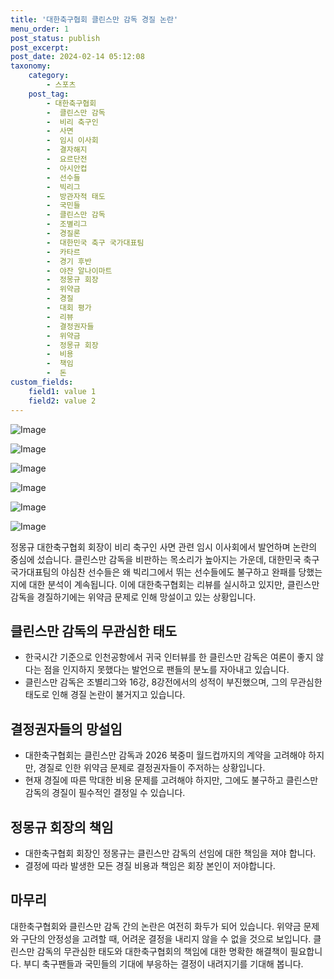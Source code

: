 ```yaml
---
title: '대한축구협회 클린스만 감독 경질 논란'
menu_order: 1
post_status: publish
post_excerpt: 
post_date: 2024-02-14 05:12:08
taxonomy:
    category:
        - 스포츠
    post_tag:
        - 대한축구협회
        -  클린스만 감독
        -  비리 축구인
        -  사면
        -  임시 이사회
        -  결자해지
        -  요르단전
        -  아시안컵
        -  선수들
        -  빅리그
        -  방관자적 태도
        -  국민들
        -  클린스만 감독
        -  조별리그
        -  경질론
        -  대한민국 축구 국가대표팀
        -  카타르
        -  경기 후반
        -  야잔 알나이마트
        -  정몽규 회장
        -  위약금
        -  경질
        -  대회 평가
        -  리뷰
        -  결정권자들
        -  위약금
        -  정몽규 회장
        -  비용
        -  책임
        -  돈
custom_fields:
    field1: value 1
    field2: value 2
---
```


![Image](https://imgnews.pstatic.net/image/450/2024/02/13/0000098161_001_20240213114201637.jpg?type=w647)

![Image](https://imgnews.pstatic.net/image/450/2024/02/13/0000098161_002_20240213114201683.jpg?type=w647)

![Image](https://imgnews.pstatic.net/image/450/2024/02/13/0000098161_003_20240213114201722.jpg?type=w647)

![Image](https://imgnews.pstatic.net/image/450/2024/02/13/0000098161_004_20240213114201766.jpg?type=w647)

![Image](https://imgnews.pstatic.net/image/450/2024/02/13/0000098161_005_20240213114201812.jpg?type=w647)

![Image](https://imgnews.pstatic.net/image/450/2024/02/13/0000098161_006_20240213114201861.jpg?type=w647)

정몽규 대한축구협회 회장이 비리 축구인 사면 관련 임시 이사회에서 발언하며 논란의 중심에 섰습니다. 클린스만 감독을 비판하는 목소리가 높아지는 가운데, 대한민국 축구 국가대표팀의 야심찬 선수들은 왜 빅리그에서 뛰는 선수들에도 불구하고 완패를 당했는지에 대한 분석이 계속됩니다. 이에 대한축구협회는 리뷰를 실시하고 있지만, 클린스만 감독을 경질하기에는 위약금 문제로 인해 망설이고 있는 상황입니다.
## 클린스만 감독의 무관심한 태도
- 한국시간 기준으로 인천공항에서 귀국 인터뷰를 한 클린스만 감독은 여론이 좋지 않다는 점을 인지하지 못했다는 발언으로 팬들의 분노를 자아내고 있습니다.
- 클린스만 감독은 조별리그와 16강, 8강전에서의 성적이 부진했으며, 그의 무관심한 태도로 인해 경질 논란이 불거지고 있습니다.
## 결정권자들의 망설임
- 대한축구협회는 클린스만 감독과 2026 북중미 월드컵까지의 계약을 고려해야 하지만, 경질로 인한 위약금 문제로 결정권자들이 주저하는 상황입니다.
- 현재 경질에 따른 막대한 비용 문제를 고려해야 하지만, 그에도 불구하고 클린스만 감독의 경질이 필수적인 결정일 수 있습니다.
## 정몽규 회장의 책임
- 대한축구협회 회장인 정몽규는 클린스만 감독의 선임에 대한 책임을 져야 합니다.
- 결정에 따라 발생한 모든 경질 비용과 책임은 회장 본인이 저야합니다.
## 마무리
대한축구협회와 클린스만 감독 간의 논란은 여전히 화두가 되어 있습니다. 위약금 문제와 구단의 안정성을 고려할 때, 어려운 결정을 내리지 않을 수 없을 것으로 보입니다. 클린스만 감독의 무관심한 태도와 대한축구협회의 책임에 대한 명확한 해결책이 필요합니다. 부디 축구팬들과 국민들의 기대에 부응하는 결정이 내려지기를 기대해 봅니다.
